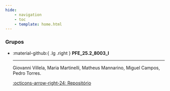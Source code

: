 ```yaml
---
hide:
    - navigation
    - toc
    - template: home.html
---
```


### Grupos

<div class="grid cards" style="grid-template-columns: repeat(2, 1fr); background: var(--md-default-bg-color);" markdown>

-   :material-github:{ .lg .right } __PFE_25.2_8003_I__

    ---

    Giovanni Villela, Maria Martinelli, Matheus  Mannarino, Miguel Campos, Pedro Torres.

    [:octicons-arrow-right-24: Repositório](https://github.com/Projetos-de-Extensao/PFE_25.2_8003_I)

</div>
